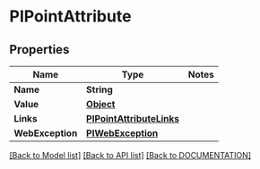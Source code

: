 # PIPointAttribute

## Properties
Name | Type | Notes
------------ | ------------- | -------------
**Name** | **String**
**Value** | **[**Object**](../models/Object.md)**
**Links** | **[**PIPointAttributeLinks**](../models/PIPointAttributeLinks.md)**
**WebException** | **[**PIWebException**](../models/PIWebException.md)**

[[Back to Model list]](../../DOCUMENTATION.md#documentation-for-models) [[Back to API list]](../../DOCUMENTATION.md#documentation-for-api-endpoints) [[Back to DOCUMENTATION]](../../DOCUMENTATION.md)
